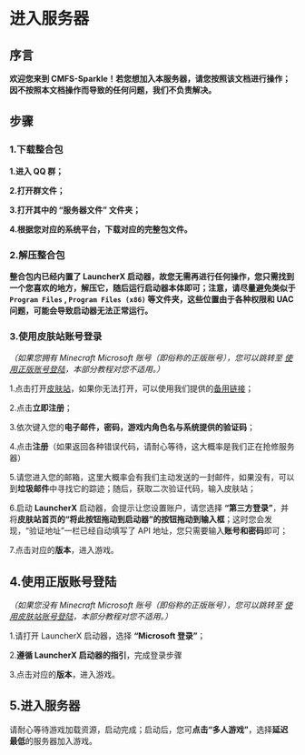 # 进入服务器

## 序言
**欢迎您来到 CMFS-Sparkle！若您想加入本服务器，请您按照该文档进行操作；因不按照本文档操作而导致的任何问题，我们不负责解决。**

## 步骤

### 1.下载整合包

**1.进入 QQ 群；**

**2.打开群文件；**

**3.打开其中的 **“服务器文件”** 文件夹；**

**4.根据您对应的系统平台，下载对应的完整包文件。**


### 2.解压整合包

**整合包内已经内置了 LauncherX 启动器，故您无需再进行任何操作，您只需找到一个您喜欢的地方，解压它，随后运行启动器本体即可；注意，请尽量避免类似于 `Program Files` , `Program Files (x86)` 等文件夹，这些位置由于各种权限和 UAC 问题，可能会导致启动器无法正常运行。**


### 3.使用皮肤站账号登录

*（如果您拥有 Minecraft Microsoft 账号（即俗称的正版账号），您可以跳转至 [使用正版账号登陆](#_4-使用正版账号登陆)，本部分教程对您不适用。）*


1.点击打开[皮肤站](https://mcskin.bu7.top/)，如果你无法打开，可以使用我们提供的[备用链接](http://s.bu7.top:20000)；

2.点击**立即注册**；

3.依次键入您的**电子邮件，密码，游戏内角色名与系统提供的验证码**；

4.点击**注册**（如果返回各种错误代码，请耐心等待，这大概率是我们正在抢修服务器）

5.请您进入您的邮箱，这里大概率会有我们主动发送的一封邮件，如果没有，可以到**垃圾邮件**中寻找它的踪迹；随后，获取二次验证代码，输入皮肤站；

6.启动 **LauncherX** 启动器，会提示让您设置账户，请您选择 **“第三方登录”**，并将**皮肤站首页的“将此按钮拖动到启动器”的按钮拖动到输入框**；这时您会发现，“验证地址”一栏已经自动填写了 API 地址，您只需要输入**账号和密码**即可；

7.点击对应的**版本**，进入游戏。

## 4.使用正版账号登陆

*（如果您没有 Minecraft Microsoft 账号（即俗称的正版账号），您可以跳转至 [使用皮肤站账号登陆](#_3-使用皮肤站账号登陆)，本部分教程对您不适用。）*

1.请打开 LauncherX 启动器，选择 **“Microsoft 登录”**；

2.**遵循 LauncherX 启动器的指引**，完成登录步骤

3.点击对应的**版本**，进入游戏。

## 5.进入服务器

请耐心等待游戏加载资源，启动完成；启动后，您可**点击“多人游戏”**，选择**延迟最低**的服务器加入游戏。